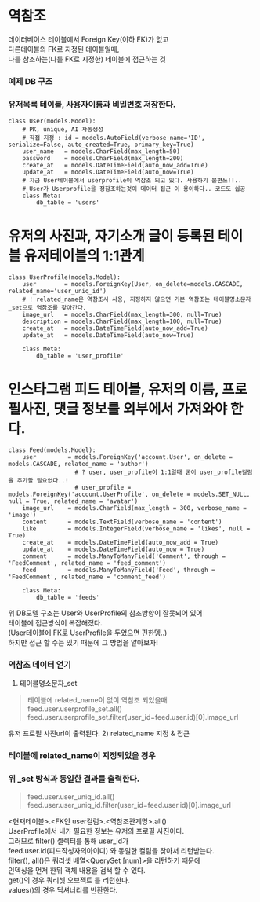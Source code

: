 # 역참조
데이터베이스 테이블에서 Foreign Key(이하 FK)가 없고  
다른테이블의 FK로 지정된 테이블일때,  
나를 참조하는(나를 FK로 지정한) 테이블에 접근하는 것

### 예제 DB 구조
### 유저목록 테이블, 사용자이름과 비밀번호 저장한다.
```
class User(models.Model):
    # PK, unique, AI 자동생성
    # 직접 지정 : id = models.AutoField(verbose_name='ID', serialize=False, auto_created=True, primary_key=True)
    user_name   = models.CharField(max_length=50)
    password    = models.CharField(max_length=200)
    create_at   = models.DateTimeField(auto_now_add=True)
    update_at   = models.DateTimeField(auto_now=True)
    # 지금 User테이블에서 userprofile이 역참조 되고 있다. 사용하기 불편쓰!!..
    # User가 Userprofile을 정참조하는것이 데이터 접근 이 용이하다.. 코드도 쉽공
    class Meta:
        db_table = 'users'
```
# 유저의 사진과, 자기소개 글이 등록된 테이블 유저테이블의 1:1관계
```
class UserProfile(models.Model):
    user        = models.ForeignKey(User, on_delete=models.CASCADE, related_name='user_uniq_id')
    # ! related_name은 역참조시 사용, 지정하지 않으면 기본 역참조는 테이블명소문자_set으로 역참조를 찾아간다.
    image_url   = models.CharField(max_length=300, null=True)
    description = models.CharField(max_length=100, null=True)
    create_at   = models.DateTimeField(auto_now_add=True)
    update_at   = models.DateTimeField(auto_now=True)

    class Meta:
        db_table = 'user_profile'
```

# 인스타그램 피드 테이블, 유저의 이름, 프로필사진, 댓글 정보를 외부에서 가져와야 한다.
```
class Feed(models.Model):
    user         = models.ForeignKey('account.User', on_delete = models.CASCADE, related_name = 'author')
                   # ? user, user_profile이 1:1일때 굳이 user_profile컬럼을 추가할 필요없다..! 
                   # user_profile = models.ForeignKey('account.UserProfile', on_delete = models.SET_NULL, null = True, related_name = 'avatar')
    image_url    = models.CharField(max_length = 300, verbose_name = 'image')
    content      = models.TextField(verbose_name = 'content')
    like         = models.IntegerField(verbose_name = 'likes', null = True)
    create_at    = models.DateTimeField(auto_now_add = True)
    update_at    = models.DateTimeField(auto_now = True)
    comment      = models.ManyToManyField('Comment', through = 'FeedComment', related_name = 'feed_comment')
    feed         = models.ManyToManyField('Feed', through = 'FeedComment', related_name = 'comment_feed')

    class Meta:
        db_table = 'feeds'
```
위 DB모델 구조는 User와 UserProfile의 참조방향이 잘못되어 있어   
테이블에 접근방식이 복잡해졌다.   
(User테이블에 FK로 UserProfile을 두었으면 편한뎅..)  
하지만 접근 할 수는 있기 때문에 그 방법을 알아보자!

### 역참조 데이터 얻기
1) 테이블명소문자_set
>테이블에 related_name이 없이 역참조 되었을때
> feed.user.userprofile_set.all() 
> feed.user.userprofile_set.filter(user_id=feed.user.id)[0].image_url
> 
 유저 프로필 사진url이 출력된다.
2) related_name 지정 & 접근 
### 테이블에 related_name이 지정되었을 경우

### 위 _set 방식과 동일한 결과를 출력한다.
> feed.user.user_uniq_id.all()
> feed.user.user_uniq_id.filter(user_id=feed.user.id)[0].image_url  

<현재테이블>.<FK인 user컬럼>.<역참조관계명>.all()  
UserProfile에서 내가 필요한 정보는 유저의 프로필 사진이다.   
그러므로 filter() 셀렉터를 통해 user_id가  
feed.user.id(피드작성자의아이디) 와 동일한 컬럼을 찾아서 리턴받는다.  
filter(), all()은 쿼리셋 배열<QuerySet [num]>을 리턴하기 때문에  
인덱싱을 먼저 한뒤 객체 내용을 검색 할 수 있다.  
get()의 경우 쿼리셋 오브젝트 <QuerySet Object>를 리턴한다.   
values()의 경우 딕셔너리를 반환한다.  